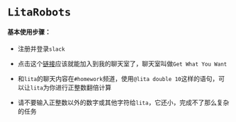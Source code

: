 # `LitaRobots`

#### 基本使用步骤：

- 注册并登录`slack`

- 点击这个[链接](https://join.slack.com/t/get-what-you-want/shared_invite/zt-i53phe37-0KGt2lz89L4kGrd521crHg)应该就能加入到我的聊天室了，聊天室叫做`Get What You Want`
- 和`lita`的聊天内容在`#homework`频道，使用`@lita double 10`这样的语句，可以让`lita`为你进行正整数翻倍计算
- 请不要输入正整数以外的数字或其他字符给`lita`，它还小，完成不了那么复杂的任务

